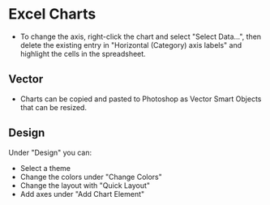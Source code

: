 # Excel Charts

- To change the axis, right-click the chart and select "Select Data...", then delete the existing entry in "Horizontal (Category) axis labels" and highlight the cells in the spreadsheet.

## Vector

- Charts can be copied and pasted to Photoshop as Vector Smart Objects that can be resized.

## Design

Under "Design" you can:

- Select a theme
- Change the colors under "Change Colors"
- Change the layout with "Quick Layout"
- Add axes under "Add Chart Element"
